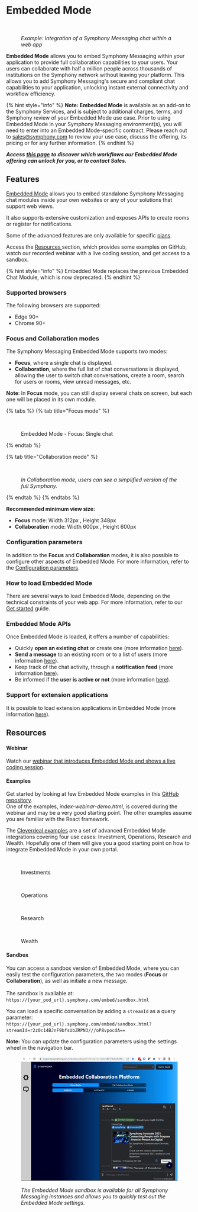 # Embedded Mode

<figure><img src="https://lh5.googleusercontent.com/0SyZfjpaU5g9XkS-Ev_516fKOMfpv2vi6e7whjiTqqtUyrmCHJCPBfbdcYpD08Ezw9TnjwRFwFiciCaHe0J0Eh7vIHCXGp8v5ZSJRC0NF4UbaaHQdT0T6L0IHZFmmyePvXtbrQBkOk5Z1emcJ4rjcWih534q9VFOyTZtzSG9iVI3fc3EwWW90VXgYF8k" alt=""><figcaption><p><em>Example: Integration of a Symphony Messaging chat within a web app</em></p></figcaption></figure>

**Embedded Mode** allows you to embed Symphony Messaging within your application to provide full collaboration capabilities to your users. Your users can collaborate with half a million people across thousands of institutions on the Symphony network without leaving your platform. This allows you to add Symphony Messaging's secure and compliant chat capabilities to your application, unlocking instant external connectivity and workflow efficiency.

{% hint style="info" %}
**Note: Embedded Mode** is available as an add-on to the Symphony Services, and is subject to additional charges, terms, and Symphony review of your Embedded Mode use case. Prior to using Embedded Mode in your Symphony Messaging environment(s), you will need to enter into an Embedded Mode-specific contract. Please reach out to [sales@symphony.com](mailto:sales@symphony.com) to review your use case, discuss the offering, its pricing or for any further information.
{% endhint %}

&#x20;_**Access**_ [_**this page**_](https://symphony.com/products/embedded-collaboration-platform/) _**to discover which workflows our Embedded Mode offering can unlock for you, or to contact Sales.**_

## Features

[Embedded Mode](https://symphony.com/solutions/embedded-collaboration-platform/) allows you to embed standalone Symphony Messaging chat modules inside your own websites or any of your solutions that support web views.

It also supports extensive customization and exposes APIs to create rooms or register for notifications.&#x20;

Some of the advanced features are only available for specific [plans](pricing-tiers.md).&#x20;

Access the [Resources ](./#resources)section, which provides some examples on GitHub, watch our recorded webinar with a live coding session, and get access to a sandbox.

{% hint style="info" %}
Embedded Mode replaces the previous Embedded Chat Module, which is now deprecated.
{% endhint %}

### Supported browsers

The following browsers are supported:

* Edge 90+
* Chrome 90+

### Focus and Collaboration modes

The Symphony Messaging Embedded Mode supports two modes:

* **Focus**, where a single chat is displayed.
* **Collaboration**, where the full list of chat conversations is displayed, allowing the user to switch chat conversations, create a room, search for users or rooms, view unread messages, etc.

**Note**: In **Focus** mode, you can still display several chats on screen, but each one will be placed in its own module.

{% tabs %}
{% tab title="Focus mode" %}


<figure><img src="https://lh5.googleusercontent.com/0SyZfjpaU5g9XkS-Ev_516fKOMfpv2vi6e7whjiTqqtUyrmCHJCPBfbdcYpD08Ezw9TnjwRFwFiciCaHe0J0Eh7vIHCXGp8v5ZSJRC0NF4UbaaHQdT0T6L0IHZFmmyePvXtbrQBkOk5Z1emcJ4rjcWih534q9VFOyTZtzSG9iVI3fc3EwWW90VXgYF8k" alt=""><figcaption><p>Embedded Mode - Focus: Single chat</p></figcaption></figure>
{% endtab %}

{% tab title="Collaboration mode" %}


<figure><img src="https://lh5.googleusercontent.com/79tCYQRQvfOemch0XKGl1P60-qmRtyDA020sdgDOQu9VdaKPvRD7odh2CPyee-EljJ8zkfCgfQRuYYpyaBT_jTrQjd-6esBMatjP0orF1N5nyKnOUUwMegIKLUzfMBBZV7_gyeNVQ7KgVbjis6Db5jlFL_j4FuZNoDXHc_tQKWmiOG0sbdWDe12_NsIu" alt=""><figcaption><p><em>In Collaboration mode, users can see a simplified version of the full Symphony.</em></p></figcaption></figure>
{% endtab %}
{% endtabs %}

**Recommended minimum view size:**

* **Focus** mode: Width 312px , Height 348px
* **Collaboration** mode: Width 600px , Height 600px

### Configuration parameters&#x20;

In addition to the **Focus** and **Collaboration** modes, it is also possible to configure other aspects of Embedded Mode. For more information, refer to the [Configuration parameters](configuration-parameters.md).

### How to load Embedded Mode

There are several ways to load Embedded Mode, depending on the technical constraints of your web app. For more information, refer to our [Get started](get-started.md) guide.

### Embedded Mode APIs

Once Embedded Mode is loaded, it offers a number of capabilities:

* Quickly **open an existing chat** or create one (more information [here](open-a-chat.md)).
* **Send a message** to an existing room or to a list of users (more information [here](broken-reference)).&#x20;
* Keep track of the chat activity, through a **notification feed** (more information [here](notifications.md)).
* Be informed if the **user is active or not** (more information [here](notifications.md#activity-notifications)).

### Support for extension applications

It is possible to load extension applications in Embedded Mode (more information [here](./#support-for-extension-applications)).

## Resources

#### Webinar

Watch our [webinar that introduces Embedded Mode and shows a live coding session](https://symphony.com/2022/09/07/build-a-bot-session-introduction-to-symphony-ecp-embedded-collaboration-platform/).

#### Examples

Get started by looking at few Embedded Mode examples in this [GitHub repository](https://github.com/SymphonyPlatformSolutions/ecp-examples).\
One of the examples, _index-webinar-demo.html_, is covered during the webinar and may be a very good starting point. The other examples assume you are familiar with the React framework.

The [Cleverdeal examples](https://github.com/SymphonyPlatformSolutions/ecp-examples/tree/master/AppExamples/CleverDeal.React) are a set of advanced Embedded Mode integrations covering four use cases: Investment, Operations, Research and Wealth. Hopefully one of them will give you a good starting point on how to integrate Embedded Mode in your own portal.

<div><figure><img src="../../.gitbook/assets/cdi.png" alt=""><figcaption><p>Investments</p></figcaption></figure> <figure><img src="../../.gitbook/assets/cdo.png" alt=""><figcaption><p>Operations</p></figcaption></figure> <figure><img src="../../.gitbook/assets/cdr.png" alt=""><figcaption><p>Research</p></figcaption></figure> <figure><img src="../../.gitbook/assets/cdw.png" alt=""><figcaption><p>Wealth</p></figcaption></figure></div>

#### Sandbox

You can access a sandbox version of Embedded Mode, where you can easily test the configuration parameters, the two modes (**Focus** or **Collaboration**), as well as initiate a new message. \
\
The sandbox is available at:\
`https://{your_pod_url}.symphony.com/embed/sandbox.html`

You can load a specific conversation by adding a `streamId` as a query parameter:\
`https://{your_pod_url}.symphony.com/embed/sandbox.html?streamId=r2z0c14BJnF9bfsUbZRPN3///oP8vpocdA==`

**Note:** You can update the configuration parameters using the settings wheel in the navigation bar. &#x20;

<figure><img src="../../.gitbook/assets/image (49).png" alt=""><figcaption><p><em>The Embedded Mode sandbox is available for all Symphony Messaging instances and allows you to quickly test out the Embedded Mode settings.</em></p></figcaption></figure>

